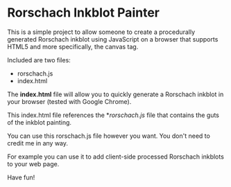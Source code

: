 # Rorschach Inkblot Painter
This is a simple project to allow someone to create a procedurally generated
Rorschach inkblot using JavaScript on a browser that supports HTML5 and more
specifically, the canvas tag.

Included are two files:

  * rorschach.js
  * index.html

The **index.html** file will allow you to quickly generate a Rorschach inkblot
in your browser (tested with Google Chrome).

This index.html file references the **rorschach.js* file that contains the guts
of the inkblot painting.

You can use this rorschach.js file however you want.  You don't need to credit
me in any way.

For example you can use it to add client-side processed Rorschach inkblots to
your web page.

Have fun!